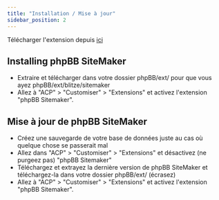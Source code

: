 ```yaml
---
title: "Installation / Mise à jour"
sidebar_position: 2
---
```


Télécharger l'extension depuis [ici](https://www.phpbb.com/customise/db/extension/phpbb_sitemaker_2/)

## Installing phpBB SiteMaker
* Extraire et télécharger dans votre dossier phpBB/ext/ pour que vous ayez phpBB/ext/blitze/sitemaker
* Allez à "ACP" > "Customiser" > "Extensions" et activez l'extension "phpBB Sitemaker".

## Mise à jour de phpBB SiteMaker
* Créez une sauvegarde de votre base de données juste au cas où quelque chose se passerait mal
* Allez dans "ACP" > "Customiser" > "Extensions" et désactivez (ne purgeez pas) "phpBB Sitemaker"
* Téléchargez et extrayez la dernière version de phpBB SiteMaker et téléchargez-la dans votre dossier phpBB/ext/ (écrasez)
* Allez à "ACP" > "Customiser" > "Extensions" et activez l'extension "phpBB Sitemaker".
